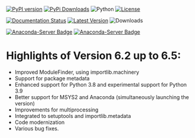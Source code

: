 [![PyPI version](https://img.shields.io/pypi/v/cx_Freeze)](https://pypi.org/project/cx_Freeze/)
[![PyPi Downloads](https://img.shields.io/pypi/dm/cx_Freeze)](https://pypistats.org/packages/cx_Freeze)
![Python](https://img.shields.io/pypi/pyversions/cx_Freeze)
[![License](https://img.shields.io/pypi/l/cx_Freeze.svg)](https://pypi.org/project/cx_Freeze/)


[![Documentation Status](https://readthedocs.org/projects/cx_Freeze/badge/?version=latest)](https://cx-freeze.readthedocs.io/en/latest/?badge=latest)
[![Latest Version](https://img.shields.io/github/v/release/marcelotduarte/cx_Freeze?include_prereleases)](https://github.com/marcelotduarte/cx_Freeze/releases)
![Downloads](https://img.shields.io/github/downloads/marcelotduarte/cx_Freeze/total)

[![Anaconda-Server Badge](https://anaconda.org/conda-forge/cx_freeze/badges/version.svg)](https://anaconda.org/conda-forge/cx_freeze)
[![Anaconda-Server Badge](https://anaconda.org/conda-forge/cx_freeze/badges/downloads.svg)](https://anaconda.org/conda-forge/cx_freeze)




# Highlights of Version 6.2 up to 6.5:
- Improved ModuleFinder, using importlib.machinery
- Support for package metadata
- Enhanced support for Python 3.8 and experimental support for Python 3.9
- Better support for MSYS2 and Anaconda (simultaneously launching the version)
- Improvements for multiprocessing
- Integrated to setuptools and importlib.metadata
- Code modernization
- Various bug fixes.
